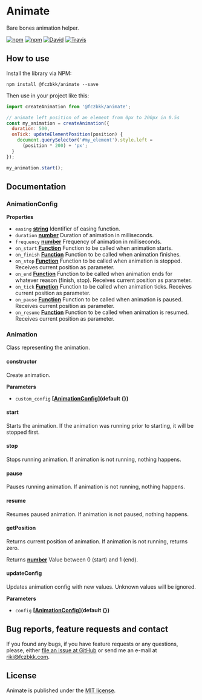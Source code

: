# Animate

Bare bones animation helper.

[![npm](https://img.shields.io/npm/v/@fczbkk/animate.svg?maxAge=2592000)](https://www.npmjs.com/package/@fczbkk/animate)
[![npm](https://img.shields.io/github/license/fczbkk/animate.svg?maxAge=2592000)](https://github.com/fczbkk/animate/blob/master/LICENSE)
[![David](https://img.shields.io/david/fczbkk/animate.svg?maxAge=2592000)](https://david-dm.org/fczbkk/animate)
[![Travis](https://img.shields.io/travis/fczbkk/animate.svg?maxAge=2592000)](https://travis-ci.org/fczbkk/animate)

## How to use

Install the library via NPM:

```shell
npm install @fczbkk/animate --save
```

Then use in your project like this:

```javascript
import createAnimation from '@fczbkk/animate';

// animate left position of an element from 0px to 200px in 0.5s
const my_animation = createAnimation({
  duration: 500,
  onTick: updateElementPosition(position) {
    document.querySelector('#my_element').style.left =
      (position * 200) + 'px';
  }
});

my_animation.start();
```

## Documentation

### AnimationConfig

**Properties**

-   `easing` **[string](https://developer.mozilla.org/en-US/docs/Web/JavaScript/Reference/Global_Objects/String)** Identifier of easing function.
-   `duration` **[number](https://developer.mozilla.org/en-US/docs/Web/JavaScript/Reference/Global_Objects/Number)** Duration of animation in milliseconds.
-   `frequency` **[number](https://developer.mozilla.org/en-US/docs/Web/JavaScript/Reference/Global_Objects/Number)** Frequency of animation in milliseconds.
-   `on_start` **[Function](https://developer.mozilla.org/en-US/docs/Web/JavaScript/Reference/Statements/function)** Function to be called when animation starts.
-   `on_finish` **[Function](https://developer.mozilla.org/en-US/docs/Web/JavaScript/Reference/Statements/function)** Function to be called when animation finishes.
-   `on_stop` **[Function](https://developer.mozilla.org/en-US/docs/Web/JavaScript/Reference/Statements/function)** Function to be called when animation is stopped. Receives current position as parameter.
-   `on_end` **[Function](https://developer.mozilla.org/en-US/docs/Web/JavaScript/Reference/Statements/function)** Function to be called when animation ends for whatever reason (finish, stop). Receives current position as parameter.
-   `on_tick` **[Function](https://developer.mozilla.org/en-US/docs/Web/JavaScript/Reference/Statements/function)** Function to be called when animation ticks. Receives current position as parameter.
-   `on_pause` **[Function](https://developer.mozilla.org/en-US/docs/Web/JavaScript/Reference/Statements/function)** Function to be called when animation is paused. Receives current position as parameter.
-   `on_resume` **[Function](https://developer.mozilla.org/en-US/docs/Web/JavaScript/Reference/Statements/function)** Function to be called when animation is resumed. Receives current position as parameter.

### Animation

Class representing the animation.

#### constructor

Create animation.

**Parameters**

-   `custom_config` **\[[AnimationConfig](#animationconfig)](default {})** 

#### start

Starts the animation. If the animation was running prior to starting, it will be stopped first.

#### stop

Stops running animation. If animation is not running, nothing happens.

#### pause

Pauses running animation. If animation is not running, nothing happens.

#### resume

Resumes paused animation. If animation is not paused, nothing happens.

#### getPosition

Returns current position of animation. If animation is not running, returns zero.

Returns **[number](https://developer.mozilla.org/en-US/docs/Web/JavaScript/Reference/Global_Objects/Number)** Value between 0 (start) and 1 (end).

#### updateConfig

Updates animation config with new values. Unknown values will be ignored.

**Parameters**

-   `config` **\[[AnimationConfig](#animationconfig)](default {})** 

## Bug reports, feature requests and contact

If you found any bugs, if you have feature requests or any questions, please, either [file an issue at GitHub](https://github.com/fczbkk/animate/issues) or send me an e-mail at <a href="mailto:riki@fczbkk.com">riki@fczbkk.com</a>.

## License

Animate is published under the [MIT license](https://github.com/fczbkk/animate/blob/master/LICENSE).
